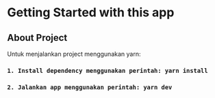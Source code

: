 # Getting Started with this app

## About Project

Untuk menjalankan project menggunakan yarn:

### `1. Install dependency menggunakan perintah: yarn install`

### `2. Jalankan app menggunakan perintah: yarn dev`
